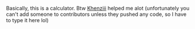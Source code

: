 Basically, this is a calculator.
Btw [Khenziii](https://github.com/Khenziii) helped me alot (unfortunately you can't add someone to contributors unless they pushed any code, so I have to type it here lol)
